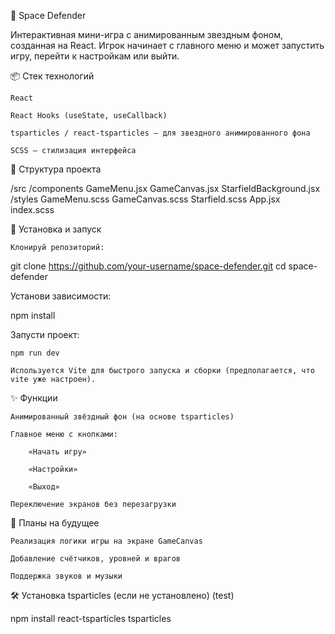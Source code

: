 🚀 Space Defender

Интерактивная мини-игра с анимированным звездным фоном, созданная на React. Игрок начинает с главного меню и может запустить игру, перейти к настройкам или выйти.

📦 Стек технологий

    React

    React Hooks (useState, useCallback)

    tsparticles / react-tsparticles — для звездного анимированного фона

    SCSS — стилизация интерфейса

📂 Структура проекта

/src
  /components
    GameMenu.jsx
    GameCanvas.jsx
    StarfieldBackground.jsx
  /styles
    GameMenu.scss
    GameCanvas.scss
    Starfield.scss
  App.jsx
  index.scss

🔧 Установка и запуск

    Клонируй репозиторий:

git clone https://github.com/your-username/space-defender.git
cd space-defender

Установи зависимости:

npm install

Запусти проект:

    npm run dev

    Используется Vite для быстрого запуска и сборки (предполагается, что vite уже настроен).

✨ Функции

    Анимированный звёздный фон (на основе tsparticles)

    Главное меню с кнопками:

        «Начать игру»

        «Настройки»

        «Выход»

    Переключение экранов без перезагрузки

🔮 Планы на будущее

    Реализация логики игры на экране GameCanvas

    Добавление счётчиков, уровней и врагов

    Поддержка звуков и музыки

🛠️ Установка tsparticles (если не установлено) (test)

npm install react-tsparticles tsparticles
